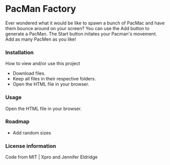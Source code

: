 # PacMan Factory
Ever wondered what it would be like to spawn a bunch of PacMac and have them bounce around on your screen? You can use the Add button to generate a PacMan. The Start button initates your Pacman's movement. Add as many PacMen as you like! 
### Installation
How to view and/or use this project  
- Download files.
- Keep all files in their respective folders.
- Open the HTML file in your browser.
### Usage
Open the HTML file in your browser.   
### Roadmap    
- Add random sizes   
### License information  
Code from MIT | Xpro and Jennifer Eldridge
